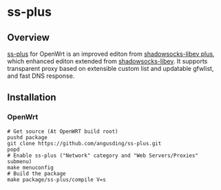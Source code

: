 # ss-plus
## Overview
[ss-plus](https://github.com/angusding/ss-plus) for OpenWrt is an improved editon from [shadowsocks-libev plus](https://github.com/angusding/shadowsocks-libev-plus), which enhanced editon extended from [shadowsocks-libev](https://github.com/shadowsocks/shadowsocks-libev). It supports transparent proxy based on extensible custom list and updatable gfwlist, and fast DNS response.
## Installation
### OpenWrt

    # Get source (At OpenWRT build root)
    pushd package
    git clone https://github.com/angusding/ss-plus.git
    popd  
    # Enable ss-plus ("Network" category and "Web Servers/Proxies" submenu)
    make menuconfig 
    # Build the package
    make package/ss-plus/compile V=s
